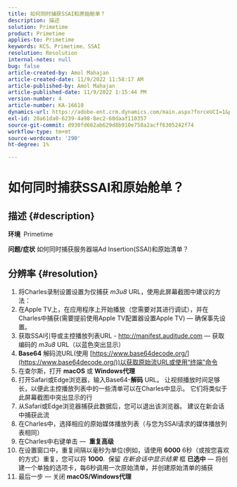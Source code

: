 ```yaml
---
title: 如何同时捕获SSAI和原始舱单？
description: 描述
solution: Primetime
product: Primetime
applies-to: Primetime
keywords: KCS、Primetime、SSAI
resolution: Resolution
internal-notes: null
bug: false
article-created-by: Amol Mahajan
article-created-date: 11/9/2022 11:58:17 AM
article-published-by: Amol Mahajan
article-published-date: 11/9/2022 1:15:44 PM
version-number: 4
article-number: KA-16610
dynamics-url: https://adobe-ent.crm.dynamics.com/main.aspx?forceUCI=1&pagetype=entityrecord&etn=knowledgearticle&id=0a56cac8-2560-ed11-9561-6045bd006268
exl-id: 20a61da0-6239-4a98-8ec2-60daaf110357
source-git-commit: d930fd662ab629d8b910e758a2acff6305242f74
workflow-type: tm+mt
source-wordcount: '290'
ht-degree: 1%

---
```


# 如何同时捕获SSAI和原始舱单？

## 描述 {#description}

<b>环境 </b>
Primetime


<b>问题/症状</b>
如何同时捕获服务器端Ad Insertion(SSAI)和原始清单？


## 分辨率 {#resolution}


1. 将Charles录制设置设置为仅捕获 *m3u8* URL，使用此屏幕截图中建议的方法：
2. 在Apple TV上，在应用程序上开始播放（您需要对其进行调试），并在Charles中捕获(需要提前使用Apple TV配置器设置Apple TV) — 确保事先设置。
3. 获取SSAI引导或主控播放列表URL - http://manifest.auditude.com — 获取编码的 *m3u8* URL（以蓝色突出显示）
4. <b>Base64</b> 解码流URL(使用 [https://www.base64decode.org/](https://www.base64decode.org/))以获取原始流URL或使用“终端”命令
5. 在查尔斯，打开 <b>macOS</b> 或 <b>Windows代理</b>
6. 打开Safari或Edge浏览器，输入Base64-<b>解码</b> URL。 让视频播放时间足够长，以便此主控播放列表中的一些清单可以在Charles中显示。 它们将类似于此屏幕截图中突出显示的行
7. 从Safari或Edge浏览器捕获此数据后，您可以退出该浏览器。 建议在新会话中捕获此流
8. 在Charles中，选择相应的原始媒体播放列表（与您为SSAI请求的媒体播放列表相同）
9. 在Charles中右键单击 —  <b>重复高级</b>
10. 在设置窗口中，重复间隔以毫秒为单位(例如，请使用 <b>6000</b> 6秒（或按您喜欢的方式）重复，您可以将 <b>1000</b>.  保留 *在新会话中显示结果* 框 <b>已选中</b>  — 将创建一个单独的选项卡，每6秒调用一次原始清单，并创建原始清单的捕获
11. 最后一步 — 关闭 <b>macOS/Windows代理</b>
